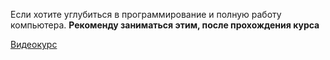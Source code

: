 Если хотите углубиться в программирование и полную работу компьютера. __Рекоменду заниматься этим, после прохождения курса__

[Видеокурс](https://www.youtube.com/watch?v=wd128JR5uLY)
